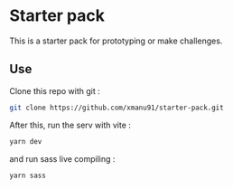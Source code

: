 # Starter pack

This is a starter pack for prototyping or make challenges.

## Use
  
  Clone this repo with git : 
  ```sh
  git clone https://github.com/xmanu91/starter-pack.git
  ```
  
  After this, run the serv with vite :
  ```sh
  yarn dev
  ```
  
 and run sass live compiling :
 ```sh
 yarn sass
 ```
